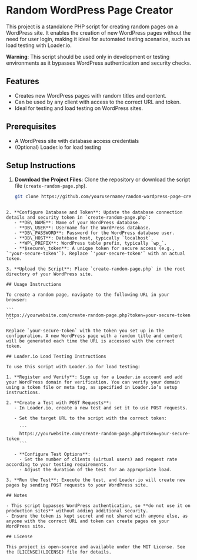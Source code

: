 # Random WordPress Page Creator

This project is a standalone PHP script for creating random pages on a WordPress site. It enables the creation of new WordPress pages without the need for user login, making it ideal for automated testing scenarios, such as load testing with Loader.io.

**Warning**: This script should be used only in development or testing environments as it bypasses WordPress authentication and security checks.

## Features

- Creates new WordPress pages with random titles and content.
- Can be used by any client with access to the correct URL and token.
- Ideal for testing and load testing on WordPress sites.

## Prerequisites

- A WordPress site with database access credentials
- (Optional) Loader.io for load testing

## Setup Instructions

1. **Download the Project Files**: Clone the repository or download the script file (`create-random-page.php`).

   ```bash
   git clone https://github.com/yourusername/random-wordpress-page-creator.git
````

2. **Configure Database and Token**: Update the database connection details and security token in `create-random-page.php`:
   - **DB\_NAME**: Name of your WordPress database.
   - **DB\_USER**: Username for the WordPress database.
   - **DB\_PASSWORD**: Password for the WordPress database user.
   - **DB\_HOST**: Database host, typically `localhost`.
   - **WP\_PREFIX**: WordPress table prefix, typically `wp_`.
   - **$secure\_token**: A unique token for secure access (e.g., `'your-secure-token'`). Replace `'your-secure-token'` with an actual token.

3. **Upload the Script**: Place `create-random-page.php` in the root directory of your WordPress site.

## Usage Instructions

To create a random page, navigate to the following URL in your browser:

```
https://yourwebsite.com/create-random-page.php?token=your-secure-token
```

Replace `your-secure-token` with the token you set up in the configuration. A new WordPress page with a random title and content will be generated each time the URL is accessed with the correct token.

## Loader.io Load Testing Instructions

To use this script with Loader.io for load testing:

1. **Register and Verify**: Sign up for a Loader.io account and add your WordPress domain for verification. You can verify your domain using a token file or meta tag, as specified in Loader.io’s setup instructions.

2. **Create a Test with POST Requests**:
   - In Loader.io, create a new test and set it to use POST requests.

   - Set the target URL to the script with the correct token:

     ```
     https://yourwebsite.com/create-random-page.php?token=your-secure-token
     ```

   - **Configure Test Options**:
     - Set the number of clients (virtual users) and request rate according to your testing requirements.
     - Adjust the duration of the test for an appropriate load.

3. **Run the Test**: Execute the test, and Loader.io will create new pages by sending POST requests to your WordPress site.

## Notes

- This script bypasses WordPress authentication, so **do not use it on production sites** without adding additional security.
- Ensure the token is kept secret and not shared with anyone else, as anyone with the correct URL and token can create pages on your WordPress site.

## License

This project is open-source and available under the MIT License. See the [LICENSE](LICENSE) file for details.
